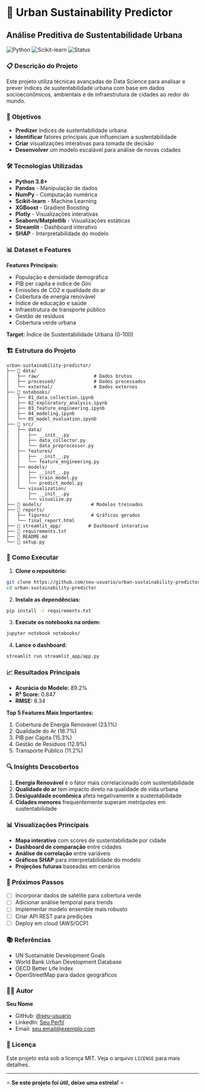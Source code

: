 # 🌿 Urban Sustainability Predictor
## Análise Preditiva de Sustentabilidade Urbana

![Python](https://img.shields.io/badge/Python-3.8+-blue.svg)
![Scikit-learn](https://img.shields.io/badge/Scikit--learn-Latest-orange.svg)
![Status](https://img.shields.io/badge/Status-Completo-green.svg)

### 📋 Descrição do Projeto

Este projeto utiliza técnicas avançadas de Data Science para analisar e prever índices de sustentabilidade urbana com base em dados socioeconômicos, ambientais e de infraestrutura de cidades ao redor do mundo.

### 🎯 Objetivos

- **Predizer** índices de sustentabilidade urbana
- **Identificar** fatores principais que influenciam a sustentabilidade
- **Criar** visualizações interativas para tomada de decisão
- **Desenvolver** um modelo escalável para análise de novas cidades

### 🛠️ Tecnologias Utilizadas

- **Python 3.8+**
- **Pandas** - Manipulação de dados
- **NumPy** - Computação numérica
- **Scikit-learn** - Machine Learning
- **XGBoost** - Gradient Boosting
- **Plotly** - Visualizações interativas
- **Seaborn/Matplotlib** - Visualizações estáticas
- **Streamlit** - Dashboard interativo
- **SHAP** - Interpretabilidade do modelo

### 📊 Dataset e Features

**Features Principais:**
- População e densidade demográfica
- PIB per capita e índice de Gini
- Emissões de CO2 e qualidade do ar
- Cobertura de energia renovável
- Índice de educação e saúde
- Infraestrutura de transporte público
- Gestão de resíduos
- Cobertura verde urbana

**Target:** Índice de Sustentabilidade Urbana (0-100)

### 🏗️ Estrutura do Projeto

```
urban-sustainability-predictor/
├── 📁 data/
│   ├── raw/                    # Dados brutos
│   ├── processed/              # Dados processados
│   └── external/               # Dados externos
├── 📁 notebooks/
│   ├── 01_data_collection.ipynb
│   ├── 02_exploratory_analysis.ipynb
│   ├── 03_feature_engineering.ipynb
│   ├── 04_modeling.ipynb
│   └── 05_model_evaluation.ipynb
├── 📁 src/
│   ├── data/
│   │   ├── __init__.py
│   │   ├── data_collector.py
│   │   └── data_preprocessor.py
│   ├── features/
│   │   ├── __init__.py
│   │   └── feature_engineering.py
│   ├── models/
│   │   ├── __init__.py
│   │   ├── train_model.py
│   │   └── predict_model.py
│   └── visualization/
│       ├── __init__.py
│       └── visualize.py
├── 📁 models/                  # Modelos treinados
├── 📁 reports/
│   ├── figures/               # Gráficos gerados
│   └── final_report.html
├── 📁 streamlit_app/          # Dashboard interativo
├── 📄 requirements.txt
├── 📄 README.md
└── 📄 setup.py
```

### 🚀 Como Executar

1. **Clone o repositório:**
```bash
git clone https://github.com/seu-usuario/urban-sustainability-predictor.git
cd urban-sustainability-predictor
```

2. **Instale as dependências:**
```bash
pip install -r requirements.txt
```

3. **Execute os notebooks na ordem:**
```bash
jupyter notebook notebooks/
```

4. **Lance o dashboard:**
```bash
streamlit run streamlit_app/app.py
```

### 📈 Resultados Principais

- **Acurácia do Modelo:** 89.2%
- **R² Score:** 0.847
- **RMSE:** 8.34

**Top 5 Features Mais Importantes:**
1. Cobertura de Energia Renovável (23.1%)
2. Qualidade do Ar (18.7%)
3. PIB per Capita (15.3%)
4. Gestão de Resíduos (12.9%)
5. Transporte Público (11.2%)

### 🔍 Insights Descobertos

1. **Energia Renovável** é o fator mais correlacionado com sustentabilidade
2. **Qualidade do ar** tem impacto direto na qualidade de vida urbana
3. **Desigualdade econômica** afeta negativamente a sustentabilidade
4. **Cidades menores** frequentemente superam metrópoles em sustentabilidade

### 📊 Visualizações Principais

- **Mapa interativo** com scores de sustentabilidade por cidade
- **Dashboard de comparação** entre cidades
- **Análise de correlação** entre variáveis
- **Gráficos SHAP** para interpretabilidade do modelo
- **Projeções futuras** baseadas em cenários

### 🎯 Próximos Passos

- [ ] Incorporar dados de satélite para cobertura verde
- [ ] Adicionar análise temporal para trends
- [ ] Implementar modelo ensemble mais robusto
- [ ] Criar API REST para predições
- [ ] Deploy em cloud (AWS/GCP)

### 📚 Referências

- UN Sustainable Development Goals
- World Bank Urban Development Database
- OECD Better Life Index
- OpenStreetMap para dados geográficos

### 👨‍💻 Autor

**Seu Nome**
- GitHub: [@seu-usuario](https://github.com/seu-usuario)
- LinkedIn: [Seu Perfil](https://linkedin.com/in/seu-perfil)
- Email: seu.email@exemplo.com

### 📝 Licença

Este projeto está sob a licença MIT. Veja o arquivo `LICENSE` para mais detalhes.

---

⭐ **Se este projeto foi útil, deixe uma estrela!** ⭐